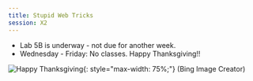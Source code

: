```yaml
---
title: Stupid Web Tricks
session: X2
---
```


* Lab 5B is underway - not due for another week.
* Wednesday - Friday: No classes. Happy Thanksgiving!!

![Happy Thanksgiving](images/Cornucopia.jpg){: style="max-width: 75%;"}
(Bing Image Creator)
